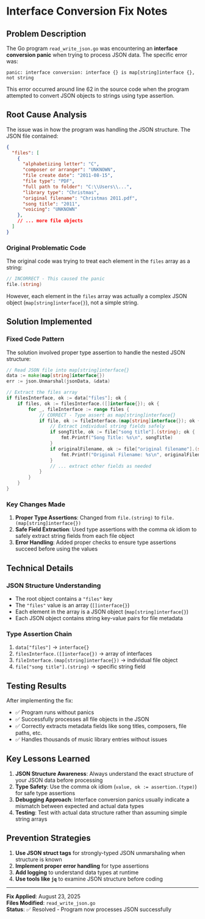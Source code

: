 # Interface Conversion Fix Notes

## Problem Description

The Go program `read_write_json.go` was encountering an **interface conversion panic** when trying to process JSON data. The specific error was:

```
panic: interface conversion: interface {} is map[string]interface {}, not string
```

This error occurred around line 62 in the source code when the program attempted to convert JSON objects to strings using type assertion.

## Root Cause Analysis

The issue was in how the program was handling the JSON structure. The JSON file contained:

```json
{
  "files": [
    {
      "alphabetizing letter": "C",
      "composer or arranger": "UNKNOWN",
      "file create date": "2011-08-15",
      "file type": "PDF",
      "full path to folder": "C:\\Users\\...",
      "library type": "Christmas",
      "original filename": "Christmas 2011.pdf",
      "song title": "2011",
      "voicing": "UNKNOWN"
    },
    // ... more file objects
  ]
}
```

### Original Problematic Code

The original code was trying to treat each element in the `files` array as a string:

```go
// INCORRECT - This caused the panic
file.(string)
```

However, each element in the `files` array was actually a complex JSON object (`map[string]interface{}`), not a simple string.

## Solution Implemented

### Fixed Code Pattern

The solution involved proper type assertion to handle the nested JSON structure:

```go
// Read JSON file into map[string]interface{}
data := make(map[string]interface{})
err := json.Unmarshal(jsonData, &data)

// Extract the files array
if filesInterface, ok := data["files"]; ok {
    if files, ok := filesInterface.([]interface{}); ok {
        for _, fileInterface := range files {
            // CORRECT - Type assert as map[string]interface{}
            if file, ok := fileInterface.(map[string]interface{}); ok {
                // Extract individual string fields safely
                if songTitle, ok := file["song title"].(string); ok {
                    fmt.Printf("Song Title: %s\n", songTitle)
                }
                if originalFilename, ok := file["original filename"].(string); ok {
                    fmt.Printf("Original Filename: %s\n", originalFilename)
                }
                // ... extract other fields as needed
            }
        }
    }
}
```

### Key Changes Made

1. **Proper Type Assertions**: Changed from `file.(string)` to `file.(map[string]interface{})`
2. **Safe Field Extraction**: Used type assertions with the comma ok idiom to safely extract string fields from each file object
3. **Error Handling**: Added proper checks to ensure type assertions succeed before using the values

## Technical Details

### JSON Structure Understanding
- The root object contains a `"files"` key
- The `"files"` value is an array (`[]interface{}`)
- Each element in the array is a JSON object (`map[string]interface{}`)
- Each JSON object contains string key-value pairs for file metadata

### Type Assertion Chain
1. `data["files"]` → `interface{}`
2. `filesInterface.([]interface{})` → array of interfaces
3. `fileInterface.(map[string]interface{})` → individual file object
4. `file["song title"].(string)` → specific string field

## Testing Results

After implementing the fix:
- ✅ Program runs without panics
- ✅ Successfully processes all file objects in the JSON
- ✅ Correctly extracts metadata fields like song titles, composers, file paths, etc.
- ✅ Handles thousands of music library entries without issues

## Key Lessons Learned

1. **JSON Structure Awareness**: Always understand the exact structure of your JSON data before processing
2. **Type Safety**: Use the comma ok idiom (`value, ok := assertion.(type)`) for safe type assertions
3. **Debugging Approach**: Interface conversion panics usually indicate a mismatch between expected and actual data types
4. **Testing**: Test with actual data structure rather than assuming simple string arrays

## Prevention Strategies

1. **Use JSON struct tags** for strongly-typed JSON unmarshaling when structure is known
2. **Implement proper error handling** for type assertions
3. **Add logging** to understand data types at runtime
4. **Use tools like `jq`** to examine JSON structure before coding

---

**Fix Applied**: August 23, 2025  
**Files Modified**: `read_write_json.go`  
**Status**: ✅ Resolved - Program now processes JSON successfully
